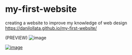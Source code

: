 # my-first-website

creating a website to improve my knowledge of web design https://danilollata.github.io/my-first-website/

(PREVIEW)
![image](https://github.com/danilollata/my-first-website/assets/98361196/db7897af-98bc-4376-a59d-5233bd8cc01b)


[![image](https://github.com/danilollata/my-first-website/assets/98361196/dedab228-77ea-46f7-83b6-b0344e6d75eb)](https://danilollata.github.io/my-first-website/)
